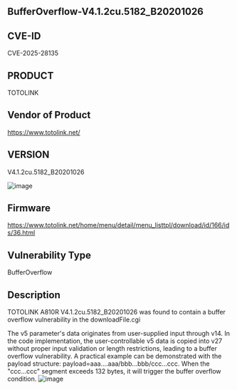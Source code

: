 ## BufferOverflow-V4.1.2cu.5182_B20201026

## CVE-ID
CVE-2025-28135

## PRODUCT

TOTOLINK

## Vendor of Product

https://www.totolink.net/

## VERSION

V4.1.2cu.5182_B20201026

![image](https://github.com/user-attachments/assets/70218cb5-985c-4b8b-9bf2-791ba7d73d67)


## Firmware

https://www.totolink.net/home/menu/detail/menu_listtpl/download/id/166/ids/36.html

## Vulnerability Type

BufferOverflow

## Description

TOTOLINK A810R V4.1.2cu.5182_B20201026 was found to contain a buffer overflow vulnerability in the downloadFile.cgi

The v5 parameter's data originates from user-supplied input through v14. In the code implementation, the user-controllable v5 data is copied into v27 without proper input validation or length restrictions, leading to a buffer overflow vulnerability. A practical example can be demonstrated with the payload structure: payload=aaa....aaa/bbb...bbb/ccc...ccc. When the "ccc...ccc" segment exceeds 132 bytes, it will trigger the buffer overflow condition.
![image](https://github.com/user-attachments/assets/d6ca70cd-29d8-49c1-a96f-ce8d46d8f8df)
